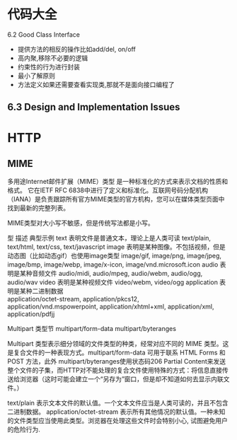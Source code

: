 # 代码大全

6.2 Good Class Interface

* 提供方法的相反的操作比如add/del, on/off
* 高内聚,移除不必要的逻辑
* 约束性的行为进行封装
* 最小了解原则
* 方法定义如果还需要查看实现类,那就不是面向接口编程了

## 6.3 Design and Implementation Issues


# HTTP

## MIME

多用途Internet邮件扩展（MIME）类型 是一种标准化的方式来表示文档的性质和格式。 它在IETF RFC 6838中进行了定义和标准化。互联网号码分配机构（IANA）是负责跟踪所有官方MIME类型的官方机构，您可以在媒体类型页面中找到最新的完整列表。

MIME类型对大小写不敏感，但是传统写法都是小写。

型  描述    典型示例
text    表明文件是普通文本，理论上是人类可读    text/plain, text/html, text/css, text/javascript
image   表明是某种图像。不包括视频，但是动态图（比如动态gif）也使用image类型    image/gif, image/png, image/jpeg, image/bmp, image/webp, image/x-icon, image/vnd.microsoft.icon
audio   表明是某种音频文件  audio/midi, audio/mpeg, audio/webm, audio/ogg, audio/wav
video   表明是某种视频文件  video/webm, video/ogg
application 表明是某种二进制数据    
application/octet-stream, application/pkcs12, application/vnd.mspowerpoint, application/xhtml+xml, application/xml,  application/pdfjj



Multipart 类型节
multipart/form-data
multipart/byteranges

Multipart 类型表示细分领域的文件类型的种类，经常对应不同的 MIME 类型。这是复合文件的一种表现方式。multipart/form-data 可用于联系 HTML Forms 和 POST 方法，此外 multipart/byteranges使用状态码206 Partial Content来发送整个文件的子集，而HTTP对不能处理的复合文件使用特殊的方式：将信息直接传送给浏览器（这时可能会建立一个“另存为”窗口，但是却不知道如何去显示内联文件。）


text/plain 表示文本文件的默认值。一个文本文件应当是人类可读的，并且不包含二进制数据。
application/octet-stream 表示所有其他情况的默认值。一种未知的文件类型应当使用此类型。浏览器在处理这些文件时会特别小心, 试图避免用户的危险行为.



